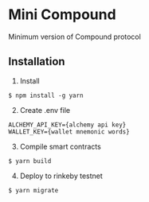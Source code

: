 # Mini Compound

Minimum version of Compound protocol

## Installation

1. Install

```
$ npm install -g yarn
```

2. Create .env file

```
ALCHEMY_API_KEY={alchemy api key}
WALLET_KEY={wallet mnemonic words}
```

3. Compile smart contracts

```
$ yarn build
```

4. Deploy to rinkeby testnet

```
$ yarn migrate
```
